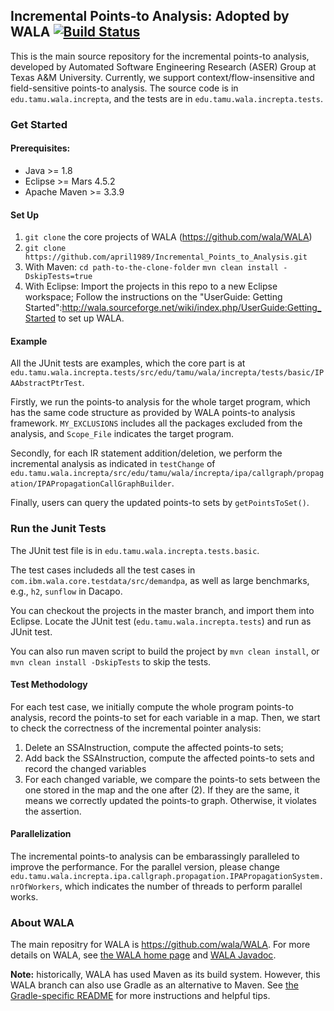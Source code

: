 ## Incremental Points-to Analysis: Adopted by WALA [![Build Status](https://travis-ci.org/april1989/Incremental_Points_to_Analysis.svg?branch=master)](https://travis-ci.org/april1989/Incremental_Points_to_Analysis)

This is the main source repository for the incremental points-to analysis, developed by Automated Software Engineering Research (ASER) Group at Texas A&M University. Currently, we support context/flow-insensitive and field-sensitive points-to analysis. The source code is in ```edu.tamu.wala.increpta```, and the tests are in ```edu.tamu.wala.increpta.tests```. 

### Get Started
#### Prerequisites:
- Java >= 1.8
- Eclipse >= Mars 4.5.2
- Apache Maven >= 3.3.9
#### Set Up
1. ```git clone``` the core projects of WALA (https://github.com/wala/WALA)
2. ```git clone https://github.com/april1989/Incremental_Points_to_Analysis.git```
3. With Maven: 
```cd path-to-the-clone-folder```
```mvn clean install -DskipTests=true```
4. With Eclipse:
Import the projects in this repo to a new Eclipse workspace;
Follow the instructions on the "UserGuide: Getting Started":http://wala.sourceforge.net/wiki/index.php/UserGuide:Getting_Started to set up WALA.

#### Example
All the JUnit tests are examples, which the core part is at ```edu.tamu.wala.increpta.tests/src/edu/tamu/wala/increpta/tests/basic/IPAAbstractPtrTest```.

Firstly, we run the points-to analysis for the whole target program, which has the same code structure as provided by WALA points-to analysis framework.
```MY_EXCLUSIONS``` includes all the packages excluded from the analysis, and ```Scope_File``` indicates the target program.

Secondly, for each IR statement addition/deletion, we perform the incremental analysis as indicated in ```testChange``` of ```edu.tamu.wala.increpta/src/edu/tamu/wala/increpta/ipa/callgraph/propagation/IPAPropagationCallGraphBuilder```.

Finally, users can query the updated points-to sets by ```getPointsToSet()```.

### Run the Junit Tests
The JUnit test file is in ```edu.tamu.wala.increpta.tests.basic```. 

The test cases includeds all the test cases in ```com.ibm.wala.core.testdata/src/demandpa```, as well as large benchmarks, e.g., ```h2```, ```sunflow``` in Dacapo. 

You can checkout the projects in the master branch, and import them into Eclipse. Locate the JUnit test (```edu.tamu.wala.increpta.tests```) and run as JUnit test. 

You can also run maven script to build the project by ```mvn clean install```, or ```mvn clean install -DskipTests``` to skip the tests.

#### Test Methodology
For each test case, we initially compute the whole program points-to analysis, record the points-to set for each variable in a map. Then, we start to check the correctness of the incremental pointer analysis:
1. Delete an SSAInstruction, compute the affected points-to sets;
2. Add back the SSAInstruction, compute the affected points-to sets and record the changed variables
3. For each changed variable, we compare the points-to sets between the one stored in the map and the one after (2). If they are the same, it means we correctly updated the points-to graph. Otherwise, it violates the assertion.

#### Parallelization
The incremental points-to analysis can be embarassingly paralleled to improve the performance. For the parallel version, please change ```edu.tamu.wala.increpta.ipa.callgraph.propagation.IPAPropagationSystem.nrOfWorkers```, which indicates the number of threads to perform parallel works.

### About WALA
The main repositry for WALA is https://github.com/wala/WALA. For more details on WALA, see <a
href="http://wala.sourceforge.net">the WALA home page</a> and <a href="https://wala.github.io/javadoc">WALA Javadoc</a>.

**Note:** historically, WALA has used Maven as its build system.
However, this WALA branch can also use Gradle as an alternative to
Maven.  See [the Gradle-specific README](README-Gradle.md) for more
instructions and helpful tips.
